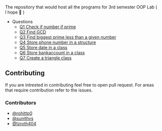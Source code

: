 The repository that would host all the programs for 3rd semester OOP Lab ( I hope 🤞 )

- Questions
  - [Q1 Check if number if prime](Q1-3/#question-1)
  - [Q2 Find GCD](Q1-3/#question-2)
  - [Q3 Find biggest prime less than a given number](Q1-3/#question-3)
  - [Q4 Store phone number in a structure](Q4-7/#question-4)
  - [Q5 Store date in a class](Q4-7/#question-5)
  - [Q6 Store bankaccount in a class](Q4-7/#question-6)
  - [Q7 Create a triangle class](Q4-7/#question-7)


## Contributing

If you are intrested in contributing feel free to open pull request. For areas that require contribution refer to the issues.

### Contributors

- [@rohittp0](https://github.com/rohittp0)
- [@sunithvs](https://github.com/sunithvs)
- [@Izroth404](https://github.com/Izroth404)
